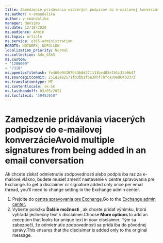 ```yaml
---
title: Zamedzenie pridávania viacerých podpisov do e-mailovej konverzácie
ms.author: v-smandalika
author: v-smandalika
manager: dansimp
ms.date: 12/18/2020
ms.audience: Admin
ms.topic: article
ms.service: o365-administration
ROBOTS: NOINDEX, NOFOLLOW
localization_priority: Normal
ms.collection: Adm_O365
ms.custom:
- "1200009"
- "7310"
ms.openlocfilehash: fe460e94307043b8d271111bed83e7b1c35b9b47
ms.sourcegitcommit: 251e2e82571fb3bb1fbe3dbf7bfca30e004b3373
ms.translationtype: MT
ms.contentlocale: sk-SK
ms.lasthandoff: 03/05/2021
ms.locfileid: "50483958"
---
```

# <a name="avoid-multiple-signatures-from-being-added-in-an-email-conversation"></a><span data-ttu-id="2998b-102">Zamedzenie pridávania viacerých podpisov do e-mailovej konverzácie</span><span class="sxs-lookup"><span data-stu-id="2998b-102">Avoid multiple signatures from being added in an email conversation</span></span>

<span data-ttu-id="2998b-103">Ak chcete získať odmietnutie zodpovednosti alebo podpis iba raz za e-mailové vlákno, budete musieť zmeniť nastavenie v centre spravovania pre Exchange.</span><span class="sxs-lookup"><span data-stu-id="2998b-103">To get a disclaimer or signature added only once per email thread, you'll need to change setting in the Exchange admin center.</span></span>

1. <span data-ttu-id="2998b-104">Prejdite do [centra spravovania pre Exchange.](https://go.microsoft.com/fwlink/p/?linkid=2059104)</span><span class="sxs-lookup"><span data-stu-id="2998b-104">Go to the [Exchange admin center.](https://go.microsoft.com/fwlink/p/?linkid=2059104)</span></span>
2. <span data-ttu-id="2998b-105">Vyberte položku **Ďalšie možnosti** , ak chcete pridať výnimku, ktorá vyhľadá jedinečný text v disclaimer.</span><span class="sxs-lookup"><span data-stu-id="2998b-105">Choose **More options** to add an exception that looks for unique text in your disclaimer.</span></span> <span data-ttu-id="2998b-106">Tým sa zabezpečí, že odmietnutie zodpovednosti sa pridá iba do pôvodnej správy.</span><span class="sxs-lookup"><span data-stu-id="2998b-106">This ensures that the disclaimer is added only to the original message.</span></span>

